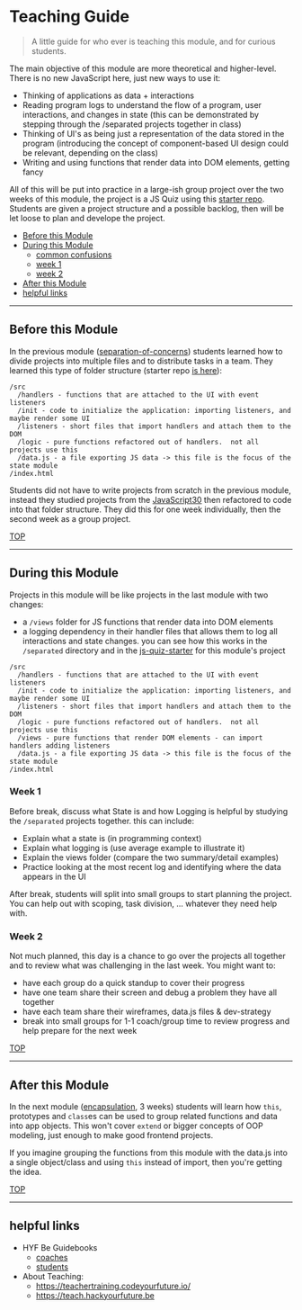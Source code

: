 # Teaching Guide

> A little guide for who ever is teaching this module, and for curious students.

The main objective of this module are more theoretical and higher-level. There is no new JavaScript here, just new ways to use it:

- Thinking of applications as data + interactions
- Reading program logs to understand the flow of a program, user interactions, and changes in state (this can be demonstrated by stepping through the /separated projects together in class)
- Thinking of UI's as being just a representation of the data stored in the program (introducing the concept of component-based UI design could be relevant, depending on the class)
- Writing and using functions that render data into DOM elements, getting fancy

All of this will be put into practice in a large-ish group project over the two weeks of this module, the project is a JS Quiz using this [starter repo](https://github.com/HackYourFutureBelgium/js-quiz-starter). Students are given a project structure and a possible backlog, then will be let loose to plan and develope the project.

- [Before this Module](#before-this-module)
- [During this Module](#during-this-module)
  - [common confusions](#common-confusions)
  - [week 1](#week-1)
  - [week 2](#week-2)
- [After this Module](#after-this-module)
- [helpful links](#helpful-links)

---

## Before this Module

In the previous module ([separation-of-concerns](https://github.com/HackYourFutureBelgium/separation-of-concerns/)) students learned how to divide projects into multiple files and to distribute tasks in a team. They learned this type of folder structure (starter repo [is here](https://github.com/HackYourFutureBelgium/javascript-30-starter)):

```
/src
  /handlers - functions that are attached to the UI with event listeners
  /init - code to initialize the application: importing listeners, and maybe render some UI
  /listeners - short files that import handlers and attach them to the DOM
  /logic - pure functions refactored out of handlers.  not all projects use this
  /data.js - a file exporting JS data -> this file is the focus of the state module
/index.html
```

Students did not have to write projects from scratch in the previous module, instead they studied projects from the [JavaScript30](https://javascript30.com/) then refactored to code into that folder structure. They did this for one week individually, then the second week as a group project.

[TOP](#teaching-guide)

---

## During this Module

Projects in this module will be like projects in the last module with two changes:

- a `/views` folder for JS functions that render data into DOM elements
- a logging dependency in their handler files that allows them to log all interactions and state changes. you can see how this works in the `/separated` directory and in the [js-quiz-starter](https://github.com/HackYourFutureBelgium/js-quiz-starter) for this module's project

```
/src
  /handlers - functions that are attached to the UI with event listeners
  /init - code to initialize the application: importing listeners, and maybe render some UI
  /listeners - short files that import handlers and attach them to the DOM
  /logic - pure functions refactored out of handlers.  not all projects use this
  /views - pure functions that render DOM elements - can import handlers adding listeners
  /data.js - a file exporting JS data -> this file is the focus of the state module
/index.html
```

### Week 1

Before break, discuss what State is and how Logging is helpful by studying the `/separated` projects together. this can include:

- Explain what a state is (in programming context)
- Explain what logging is (use average example to illustrate it)
- Explain the views folder (compare the two summary/detail examples)
- Practice looking at the most recent log and identifying where the data appears in the UI

After break, students will split into small groups to start planning the project. You can help out with scoping, task division, ... whatever they need help with.

### Week 2

Not much planned, this day is a chance to go over the projects all together and to review what was challenging in the last week. You might want to:

- have each group do a quick standup to cover their progress
- have one team share their screen and debug a problem they have all together
- have each team share their wireframes, data.js files & dev-strategy
- break into small groups for 1-1 coach/group time to review progress and help prepare for the next week

[TOP](#teaching-guide)

---

## After this Module

In the next module ([encapsulation](https://github.com/HackYourFutureBelgium/encapsulation), 3 weeks) students will learn how `this`, prototypes and `class`es can be used to group related functions and data into app objects. This won't cover `extend` or bigger concepts of OOP modeling, just enough to make good frontend projects.

If you imagine grouping the functions from this module with the data.js into a single object/class and using `this` instead of import, then you're getting the idea.

[TOP](#teaching-guide)

---

## helpful links

- HYF Be Guidebooks
  - [coaches](https://home.hackyourfuture.be/coaches)
  - [students](https://home.hackyourfuture.be/students)
- About Teaching:
  - https://teachertraining.codeyourfuture.io/
  - https://teach.hackyourfuture.be
